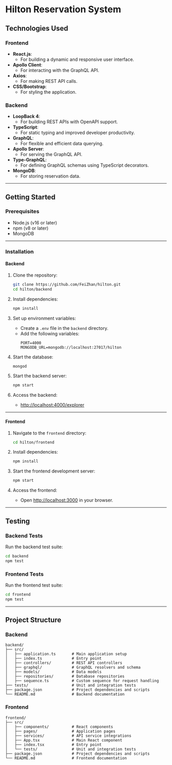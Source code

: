 # **Hilton Reservation System**

## **Technologies Used**

### **Frontend**
- **React.js**:
  - For building a dynamic and responsive user interface.
- **Apollo Client**:
  - For interacting with the GraphQL API.
- **Axios**:
  - For making REST API calls.
- **CSS/Bootstrap**:
  - For styling the application.

### **Backend**
- **LoopBack 4**:
  - For building REST APIs with OpenAPI support.
- **TypeScript**:
  - For static typing and improved developer productivity.
- **GraphQL**:
  - For flexible and efficient data querying.
- **Apollo Server**:
  - For serving the GraphQL API.
- **Type-GraphQL**:
  - For defining GraphQL schemas using TypeScript decorators.
- **MongoDB**:
  - For storing reservation data.

---

## **Getting Started**

### **Prerequisites**
- Node.js (v16 or later)
- npm (v8 or later)
- MongoDB

---

### **Installation**

#### **Backend**
1. Clone the repository:
   ```bash
   git clone https://github.com/FeiZhan/hilton.git
   cd hilton/backend
   ```

2. Install dependencies:
   ```bash
   npm install
   ```

3. Set up environment variables:
   - Create a `.env` file in the `backend` directory.
   - Add the following variables:
     ```env
     PORT=4000
     MONGODB_URL=mongodb://localhost:27017/hilton
     ```

4. Start the database:
   ```bash
   mongod
   ```

5. Start the backend server:
   ```bash
   npm start
   ```

6. Access the backend:
   - [http://localhost:4000/explorer](http://localhost:4000/explorer)

---

#### **Frontend**
1. Navigate to the `frontend` directory:
   ```bash
   cd hilton/frontend
   ```

2. Install dependencies:
   ```bash
   npm install
   ```

3. Start the frontend development server:
   ```bash
   npm start
   ```

4. Access the frontend:
   - Open [http://localhost:3000](http://localhost:3000) in your browser.

---

## **Testing**

### **Backend Tests**
Run the backend test suite:
```bash
cd backend
npm test
```

### **Frontend Tests**
Run the frontend test suite:
```bash
cd frontend
npm test
```

---

## **Project Structure**

### **Backend**
```
backend/
├── src/
│   ├── application.ts       # Main application setup
│   ├── index.ts             # Entry point
│   ├── controllers/         # REST API controllers
│   ├── graphql/             # GraphQL resolvers and schema
│   ├── models/              # Data models
│   ├── repositories/        # Database repositories
│   ├── sequence.ts          # Custom sequence for request handling
├── tests/                   # Unit and integration tests
├── package.json             # Project dependencies and scripts
└── README.md                # Backend documentation
```

### **Frontend**
```
frontend/
├── src/
│   ├── components/          # React components
│   ├── pages/               # Application pages
│   ├── services/            # API service integrations
│   ├── App.tsx              # Main React component
│   ├── index.tsx            # Entry point
│   └── tests/               # Unit and integration tests
├── package.json             # Project dependencies and scripts
└── README.md                # Frontend documentation
```

